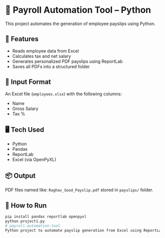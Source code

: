 # 🧾 Payroll Automation Tool – Python

This project automates the generation of employee payslips using Python.

## 🔧 Features
- Reads employee data from Excel
- Calculates tax and net salary
- Generates personalized PDF payslips using ReportLab
- Saves all PDFs into a structured folder

## 📂 Input Format
An Excel file (`employees.xlsx`) with the following columns:
- Name
- Gross Salary
- Tax %

## 🖥 Tech Used
- Python
- Pandas
- ReportLab
- Excel (via OpenPyXL)

## 📦 Output
PDF files named like: `Raghav_Sood_Payslip.pdf` stored in `payslips/` folder.

## 📌 How to Run
```bash
pip install pandas reportlab openpyxl
python project1.py
# payroll-automation-tool
Python project to automate payslip generation from Excel using ReportLab
